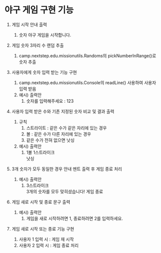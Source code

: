 # 야구 게임 구현 기능
1. 게임 시작 안내 출력
   1. 숫자 야구 게임을 시작합니다.

2. 게임 숫자 3자리 수 랜덤 추출
   1. camp.nextstep.edu.missionutils.Randoms의 pickNumberInRange()로 숫자 추출

3. 사용자에게 숫자 입력 받는 기능 구현
   1. camp.nextstep.edu.missionutils.Console의 readLine() 사용하여 사용자 입력 받음
   2. 예시) 출력안
      1. 숫자를 입력해주세요 : 123

4. 사용자 입력 받은 수와 기존 지정된 숫자 비교 및 결과 출력
   1. 규칙
      1. 스트라이트 : 같은 수가 같은 자리에 있는 경우
      2. 볼 : 같은 수가 다른 자리에 있는 경우
      3. 같은 수가 전혀 없으면 낫싱
   2. 예시) 출력안
      1. 1볼 1스트라이크<br>낫싱

5. 3개 숫자가 모두 동일한 경우 안내 멘트 출력 후 게임 종료 처리
   1. 예시) 출력안
      1. 3스트라이크<br>
         3개의 숫자를 모두 맞히셨습니다! 게임 종료

6. 게임 새로 시작 및 종료 문구 출력
   1. 예시) 출력안
      1. 게임을 새로 시작하려면 1, 종료하려면 2를 입력하세요.

7. 게임 새로 시작 또는 종료 기능 구현
   1. 사용자 1 입력 시 : 게임 재 시작
   2. 사용자 2 입력 시 : 게임 종료 처리
